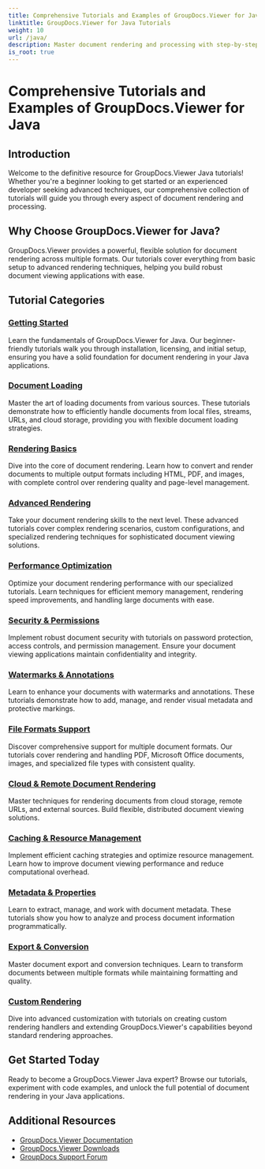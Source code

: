 ```yaml
---
title: Comprehensive Tutorials and Examples of GroupDocs.Viewer for Java
linktitle: GroupDocs.Viewer for Java Tutorials
weight: 10
url: /java/
description: Master document rendering and processing with step-by-step GroupDocs.Viewer Java tutorials. Learn techniques for efficient document viewing across multiple formats.
is_root: true
---
```


# Comprehensive Tutorials and Examples of GroupDocs.Viewer for Java

## Introduction
Welcome to the definitive resource for GroupDocs.Viewer Java tutorials! Whether you're a beginner looking to get started or an experienced developer seeking advanced techniques, our comprehensive collection of tutorials will guide you through every aspect of document rendering and processing.

## Why Choose GroupDocs.Viewer for Java?
GroupDocs.Viewer provides a powerful, flexible solution for document rendering across multiple formats. Our tutorials cover everything from basic setup to advanced rendering techniques, helping you build robust document viewing applications with ease.

## Tutorial Categories

### [Getting Started](/java/getting-started/)
Learn the fundamentals of GroupDocs.Viewer for Java. Our beginner-friendly tutorials walk you through installation, licensing, and initial setup, ensuring you have a solid foundation for document rendering in your Java applications.

### [Document Loading](/java/document-loading/)
Master the art of loading documents from various sources. These tutorials demonstrate how to efficiently handle documents from local files, streams, URLs, and cloud storage, providing you with flexible document loading strategies.

### [Rendering Basics](/java/rendering-basics/)
Dive into the core of document rendering. Learn how to convert and render documents to multiple output formats including HTML, PDF, and images, with complete control over rendering quality and page-level management.

### [Advanced Rendering](/java/advanced-rendering/)
Take your document rendering skills to the next level. These advanced tutorials cover complex rendering scenarios, custom configurations, and specialized rendering techniques for sophisticated document viewing solutions.

### [Performance Optimization](/java/performance-optimization/)
Optimize your document rendering performance with our specialized tutorials. Learn techniques for efficient memory management, rendering speed improvements, and handling large documents with ease.

### [Security & Permissions](/java/security-permissions/)
Implement robust document security with tutorials on password protection, access controls, and permission management. Ensure your document viewing applications maintain confidentiality and integrity.

### [Watermarks & Annotations](/java/watermarks-annotations/)
Learn to enhance your documents with watermarks and annotations. These tutorials demonstrate how to add, manage, and render visual metadata and protective markings.

### [File Formats Support](/java/file-formats-support/)
Discover comprehensive support for multiple document formats. Our tutorials cover rendering and handling PDF, Microsoft Office documents, images, and specialized file types with consistent quality.

### [Cloud & Remote Document Rendering](/java/cloud-remote-document-rendering/)
Master techniques for rendering documents from cloud storage, remote URLs, and external sources. Build flexible, distributed document viewing solutions.

### [Caching & Resource Management](/java/caching-resource-management/)
Implement efficient caching strategies and optimize resource management. Learn how to improve document viewing performance and reduce computational overhead.

### [Metadata & Properties](/java/metadata-properties/)
Learn to extract, manage, and work with document metadata. These tutorials show you how to analyze and process document information programmatically.

### [Export & Conversion](/java/export-conversion/)
Master document export and conversion techniques. Learn to transform documents between multiple formats while maintaining formatting and quality.

### [Custom Rendering](/java/custom-rendering/)
Dive into advanced customization with tutorials on creating custom rendering handlers and extending GroupDocs.Viewer's capabilities beyond standard rendering approaches.

## Get Started Today
Ready to become a GroupDocs.Viewer Java expert? Browse our tutorials, experiment with code examples, and unlock the full potential of document rendering in your Java applications.

## Additional Resources
- [GroupDocs.Viewer Documentation](https://reference.groupdocs.com/viewer/java/)
- [GroupDocs.Viewer Downloads](https://downloads.groupdocs.com/viewer/java)
- [GroupDocs Support Forum](https://forum.groupdocs.com/c/viewer/)